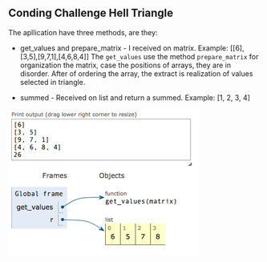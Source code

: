 ## Conding Challenge Hell Triangle

The apllication have three methods, are they:

- get_values and prepare_matrix - I received on matrix. Example: [[6],[3,5],[9,7,1],[4,6,8,4]]
The `get_values` use the method `prepare_matrix` for
organization the matrix, case the positions of arrays, they are in disorder.
After of ordering the array, the extract is realization of values selected in triangle.

- summed - Received on list and return a summed. Example: [1, 2, 3, 4]



![alt text](https://raw.githubusercontent.com/elinaldosoft/challenge_b2w/master/hell_triangle/img.png)


